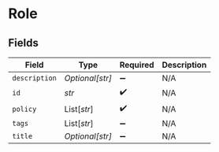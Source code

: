 # Role


## Fields

| Field              | Type               | Required           | Description        |
| ------------------ | ------------------ | ------------------ | ------------------ |
| `description`      | *Optional[str]*    | :heavy_minus_sign: | N/A                |
| `id`               | *str*              | :heavy_check_mark: | N/A                |
| `policy`           | List[*str*]        | :heavy_check_mark: | N/A                |
| `tags`             | List[*str*]        | :heavy_minus_sign: | N/A                |
| `title`            | *Optional[str]*    | :heavy_minus_sign: | N/A                |